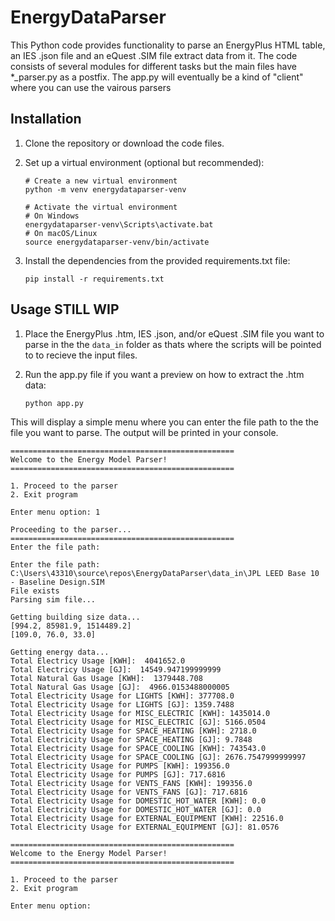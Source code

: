 # EnergyDataParser

This Python code provides functionality to parse an EnergyPlus HTML table, an IES .json file and an eQuest .SIM file extract data from it. The code consists of several modules for different tasks but the main files have \*\_parser.py as a postfix. The app.py will eventually be a kind of "client" where you can use the vairous parsers

## Installation

1. Clone the repository or download the code files.

2. Set up a virtual environment (optional but recommended):

   ```shell
   # Create a new virtual environment
   python -m venv energydataparser-venv

   # Activate the virtual environment
   # On Windows
   energydataparser-venv\Scripts\activate.bat
   # On macOS/Linux
   source energydataparser-venv/bin/activate
   ```

3. Install the dependencies from the provided requirements.txt file:
   ```shell
   pip install -r requirements.txt
   ```

## Usage STILL WIP

1. Place the EnergyPlus .htm, IES .json, and/or eQuest .SIM file you want to parse in the the `data_in` folder as thats where the scripts will be pointed to to recieve the input files.

2. Run the app.py file if you want a preview on how to extract the .htm data:

   ```shell
   python app.py
   ```

This will display a simple menu where you can enter the file path to the the file you want to parse. The output will be printed in your console.

```
==================================================
Welcome to the Energy Model Parser!
==================================================

1. Proceed to the parser
2. Exit program

```

```
Enter menu option: 1

Proceeding to the parser...
==================================================
Enter the file path:
```

```
Enter the file path: C:\Users\43310\source\repos\EnergyDataParser\data_in\JPL LEED Base 10 - Baseline Design.SIM
File exists
Parsing sim file...

Getting building size data...
[994.2, 85981.9, 1514489.2]
[109.0, 76.0, 33.0]

Getting energy data...
Total Electricy Usage [KWH]:  4041652.0
Total Electricy Usage [GJ]:  14549.947199999999
Total Natural Gas Usage [KWH]:  1379448.708
Total Natural Gas Usage [GJ]:  4966.0153488000005
Total Electricity Usage for LIGHTS [KWH]: 377708.0
Total Electricity Usage for LIGHTS [GJ]: 1359.7488
Total Electricity Usage for MISC_ELECTRIC [KWH]: 1435014.0
Total Electricity Usage for MISC_ELECTRIC [GJ]: 5166.0504
Total Electricity Usage for SPACE_HEATING [KWH]: 2718.0
Total Electricity Usage for SPACE_HEATING [GJ]: 9.7848
Total Electricity Usage for SPACE_COOLING [KWH]: 743543.0
Total Electricity Usage for SPACE_COOLING [GJ]: 2676.7547999999997
Total Electricity Usage for PUMPS [KWH]: 199356.0
Total Electricity Usage for PUMPS [GJ]: 717.6816
Total Electricity Usage for VENTS_FANS [KWH]: 199356.0
Total Electricity Usage for VENTS_FANS [GJ]: 717.6816
Total Electricity Usage for DOMESTIC_HOT_WATER [KWH]: 0.0
Total Electricity Usage for DOMESTIC_HOT_WATER [GJ]: 0.0
Total Electricity Usage for EXTERNAL_EQUIPMENT [KWH]: 22516.0
Total Electricity Usage for EXTERNAL_EQUIPMENT [GJ]: 81.0576

==================================================
Welcome to the Energy Model Parser!
==================================================

1. Proceed to the parser
2. Exit program

Enter menu option:

```
